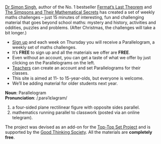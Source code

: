 [Dr Simon Singh](https://en.wikipedia.org/wiki/Simon_Singh), author of the No. 1 bestseller [Fermat’s Last Theorem](https://en.wikipedia.org/wiki/Fermat%27s_Last_Theorem_(book)) and [The Simpsons and Their Mathematical Secrets](https://en.wikipedia.org/wiki/The_Simpsons_and_Their_Mathematical_Secrets) has created a set of weekly maths challenges – just 15 minutes of interesting, fun and challenging material that goes beyond school maths: mystery and history, activities and oddities, puzzles and problems. (After Christmas, the challenges will take a bit longer.)

* [Sign up](/signup) and each week on Thursday you will receive a Parallelogram, a weekly
  set of maths challenges.
* It’s __FREE__ to sign up and all the materials we offer are __FREE__.
* Even without an account, you can get a taste of what we offer by just clicking
  on the Parallelograms on the left.
* [Teachers](/teachers) can create an account and set Parallelograms for their
  classes.
* This site is aimed at 11- to 15-year-olds, but everyone is welcome.
* We’ll be adding material for older students next year.

<div class="dictionary">

__Noun__: Parallelogram  
__Pronunciation__: /ˌparəˈlɛləɡram/  

1. a four-sided plane rectilinear figure with opposite sides parallel.
2. mathematics running parallel to classwork (posted via an online telegram).

</div>

The project was devised as an add-on for the [Top-Top Set Project](/about#top-top-set) and is supported by the [Good Thinking Society](/about#good-thinking). All the materials are __completely free__.
